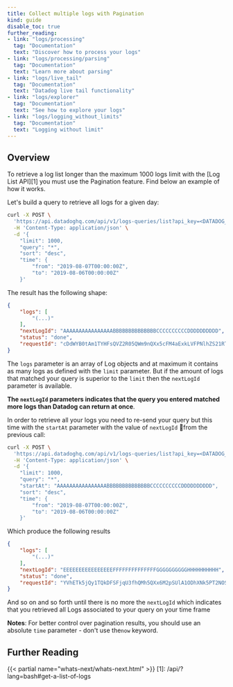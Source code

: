 ```yaml
---
title: Collect multiple logs with Pagination
kind: guide
disable_toc: true
further_reading:
- link: "logs/processing"
  tag: "Documentation"
  text: "Discover how to process your logs"
- link: "logs/processing/parsing"
  tag: "Documentation"
  text: "Learn more about parsing"
- link: "logs/live_tail"
  tag: "Documentation"
  text: "Datadog live tail functionality"
- link: "logs/explorer"
  tag: "Documentation"
  text: "See how to explore your logs"
- link: "logs/logging_without_limits"
  tag: "Documentation"
  text: "Logging without limit"
---
```


## Overview

To retrieve a log list longer than the maximum 1000 logs limit with the [Log List API][1] you must use the Pagination feature. Find below an example of how it works.

Let's build a query to retrieve all logs for a given day:

```bash
curl -X POST \
  'https://api.datadoghq.com/api/v1/logs-queries/list?api_key=<DATADOG_API_KEY>&application_key=<DATADOG_APPLICATION_KEY>' \
  -H 'Content-Type: application/json' \
  -d '{
    "limit": 1000,
    "query": "*",
    "sort": "desc",
    "time": {
        "from": "2019-08-07T00:00:00Z",
        "to": "2019-08-06T00:00:00Z"
    }'
```

The result has the following shape:

```json
{
    "logs": [
        "(...)"
    ],
    "nextLogId": "AAAAAAAAAAAAAAAABBBBBBBBBBBBBBCCCCCCCCCCDDDDDDDDDD",
    "status": "done",
    "requestId": "cDdWYB0tAm1TYHFsQVZ2R05QWm9nQXx5cFM4aExkLVFPNlhZS21RTGxTUGZ3"
}
```

The `logs` parameter is an array of Log objects and at maximum it contains as many logs as defined with the `limit` parameter.
But if the amount of logs that matched your query is superior to the `limit` then the `nextLogId` parameter is available.

**The `nextLogId` parameters indicates that the query you entered matched more logs than Datadog can return at once**.

In order to retrieve all your logs you need to re-send your query but this time with the `startAt` parameter with the value of `nextLogId` from the previous call:

```bash
curl -X POST \
  'https://api.datadoghq.com/api/v1/logs-queries/list?api_key=<DATADOG_API_KEY>&application_key=<DATADOG_APPLICATION_KEY>' \
  -H 'Content-Type: application/json' \
  -d '{
    "limit": 1000,
    "query": "*",
    "startAt": "AAAAAAAAAAAAAAAABBBBBBBBBBBBBBCCCCCCCCCCDDDDDDDDDD",
    "sort": "desc",
    "time": {
        "from": "2019-08-07T00:00:00Z",
        "to": "2019-08-06T00:00:00Z"
    }'
```

Which produce the following results

```json
{
    "logs": [
        "(...)"
    ],
    "nextLogId": "EEEEEEEEEEEEEEEEFFFFFFFFFFFFFFGGGGGGGGGGHHHHHHHHHH",
    "status": "done",
    "requestId": "YVhETk5jQy1TQkDFSFjqU3fhQMh5QXx6M2pSUlA1ODhXNk5PT2NOSUVndThR"
}
```

And so on and so forth until there is no more the `nextLogId` which indicates that you retrieved all Logs associated to your query on your time frame

**Notes**: For better control over pagination results, you should use an absolute `time` parameter - don't use the`now` keyword.

## Further Reading

{{< partial name="whats-next/whats-next.html" >}}
[1]: /api/?lang=bash#get-a-list-of-logs
